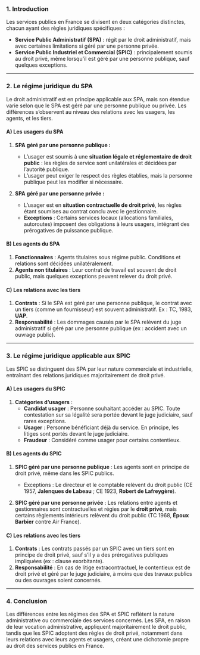 ### 1. Introduction

Les services publics en France se divisent en deux catégories distinctes, chacun ayant des règles juridiques spécifiques :
- **Service Public Administratif (SPA)** : régit par le droit administratif, mais avec certaines limitations si géré par une personne privée.
- **Service Public Industriel et Commercial (SPIC)** : principalement soumis au droit privé, même lorsqu'il est géré par une personne publique, sauf quelques exceptions.

---

### 2. Le régime juridique du SPA

Le droit administratif est en principe applicable aux SPA, mais son étendue varie selon que le SPA est géré par une personne publique ou privée. Les différences s’observent au niveau des relations avec les usagers, les agents, et les tiers.

#### A) Les usagers du SPA

1. **SPA géré par une personne publique :**
   - L’usager est soumis à une **situation légale et réglementaire de droit public** : les règles de service sont unilatérales et décidées par l’autorité publique.
   - L’usager peut exiger le respect des règles établies, mais la personne publique peut les modifier si nécessaire.

2. **SPA géré par une personne privée :**
   - L’usager est en **situation contractuelle de droit privé**, les règles étant soumises au contrat conclu avec le gestionnaire.
   - **Exceptions** : Certains services locaux (allocations familiales, autoroutes) imposent des obligations à leurs usagers, intégrant des prérogatives de puissance publique.

#### B) Les agents du SPA

1. **Fonctionnaires** : Agents titulaires sous régime public. Conditions et relations sont décidées unilatéralement.
2. **Agents non titulaires** : Leur contrat de travail est souvent de droit public, mais quelques exceptions peuvent relever du droit privé.

#### C) Les relations avec les tiers

1. **Contrats** : Si le SPA est géré par une personne publique, le contrat avec un tiers (comme un fournisseur) est souvent administratif. Ex : TC, 1983, **UAP**.
2. **Responsabilité** : Les dommages causés par le SPA relèvent du juge administratif si géré par une personne publique (ex : accident avec un ouvrage public).

---

### 3. Le régime juridique applicable aux SPIC

Les SPIC se distinguent des SPA par leur nature commerciale et industrielle, entraînant des relations juridiques majoritairement de droit privé.

#### A) Les usagers du SPIC

1. **Catégories d’usagers** :
   - **Candidat usager** : Personne souhaitant accéder au SPIC. Toute contestation sur sa légalité sera portée devant le juge judiciaire, sauf rares exceptions.
   - **Usager** : Personne bénéficiant déjà du service. En principe, les litiges sont portés devant le juge judiciaire.
   - **Fraudeur** : Considéré comme usager pour certains contentieux.

#### B) Les agents du SPIC

1. **SPIC géré par une personne publique** : Les agents sont en principe de droit privé, même dans les SPIC publics.
   - Exceptions : Le directeur et le comptable relèvent du droit public (CE 1957, **Jalenques de Labeau** ; CE 1923, **Robert de Lafreygère**).

2. **SPIC géré par une personne privée** : Les relations entre agents et gestionnaires sont contractuelles et régies par le **droit privé**, mais certains règlements intérieurs relèvent du droit public (TC 1968, **Époux Barbier** contre Air France).

#### C) Les relations avec les tiers

1. **Contrats** : Les contrats passés par un SPIC avec un tiers sont en principe de droit privé, sauf s’il y a des prérogatives publiques impliquées (ex : clause exorbitante).
2. **Responsabilité** : En cas de litige extracontractuel, le contentieux est de droit privé et géré par le juge judiciaire, à moins que des travaux publics ou des ouvrages soient concernés.

--- 

### 4. Conclusion

Les différences entre les régimes des SPA et SPIC reflètent la nature administrative ou commerciale des services concernés. Les SPA, en raison de leur vocation administrative, appliquent majoritairement le droit public, tandis que les SPIC adoptent des règles de droit privé, notamment dans leurs relations avec leurs agents et usagers, créant une dichotomie propre au droit des services publics en France.